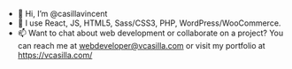 - 👋 Hi, I’m @casillavincent
- 🌱 I use React, JS, HTML5, Sass/CSS3, PHP, WordPress/WooCommerce.
- 📫 Want to chat about web development or collaborate on a project? You can reach me at webdeveloper@vcasilla.com or visit my portfolio at https://vcasilla.com/

<!---
casillavincent/casillavincent is a ✨ special ✨ repository because its `README.md` (this file) appears on your GitHub profile.
You can click the Preview link to take a look at your changes.
--->
